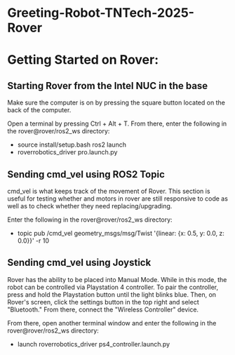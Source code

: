 # Greeting-Robot-TNTech-2025-Rover

# Getting Started on Rover:

## Starting Rover from the Intel NUC in the base
Make sure the computer is on by pressing the square button located on the
back of the computer.

Open a terminal by pressing Ctrl + Alt + T. From there, enter the following in the rover@rover/ros2_ws directory: 
- source install/setup.bash ros2 launch 
- roverrobotics_driver pro.launch.py

## Sending cmd_vel using ROS2 Topic
cmd_vel is what keeps track of the movement of Rover. This section is useful for testing whether and motors in rover are still responsive to code as well as to check whether they need replacing/upgrading.

Enter the following in the rover@rover/ros2_ws directory: 
- topic pub /cmd_vel geometry_msgs/msg/Twist '{linear: {x: 0.5, y: 0.0, z: 0.0}}' -r 10 

## Sending cmd_vel using Joystick
Rover has the ability to be placed into Manual Mode. While in this mode, the robot can be controlled via Playstation 4 controller. To pair the controller, press and hold the Playstation button until the light blinks blue. Then, on Rover's screen, click the settings button in the top right and select "Bluetooth." From there, connect the "Wireless Controller" device. 

From there, open another terminal window and enter the following in the rover@rover/ros2_ws directory: 
- launch roverrobotics_driver ps4_controller.launch.py
